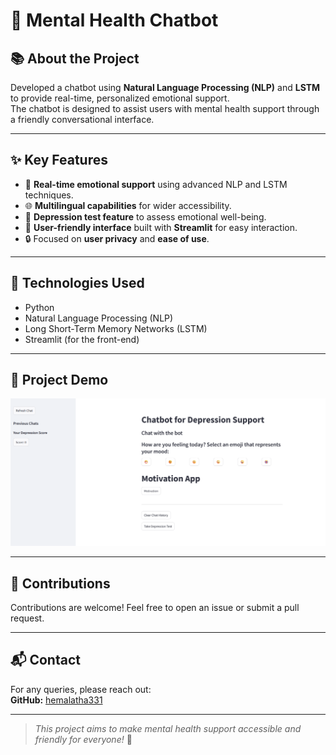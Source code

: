 # 🧠 Mental Health Chatbot


## 📚 About the Project

Developed a chatbot using **Natural Language Processing (NLP)** and **LSTM** to provide real-time, personalized emotional support.  
The chatbot is designed to assist users with mental health support through a friendly conversational interface.

---

## ✨ Key Features

- 🤖 **Real-time emotional support** using advanced NLP and LSTM techniques.
- 🌐 **Multilingual capabilities** for wider accessibility.
- 🧪 **Depression test feature** to assess emotional well-being.
- 🎯 **User-friendly interface** built with **Streamlit** for easy interaction.
- 🔒 Focused on **user privacy** and **ease of use**.

---

## 🚀 Technologies Used

- Python
- Natural Language Processing (NLP)
- Long Short-Term Memory Networks (LSTM)
- Streamlit (for the front-end)

---

## 📸 Project Demo

![Chatbot Homepage](https://github.com/hemalatha331/Mental-Health-ChatBot/blob/main/chatbot_homepage.png)

---

## 🤝 Contributions

Contributions are welcome! Feel free to open an issue or submit a pull request.

---

## 📬 Contact

For any queries, please reach out:  
**GitHub:** [hemalatha331](https://github.com/hemalatha331)

---

> *This project aims to make mental health support accessible and friendly for everyone!* 💬
